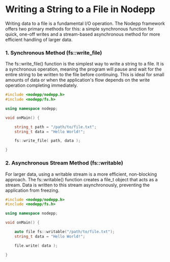 # Writing a String to a File in Nodepp

Writing data to a file is a fundamental I/O operation. The Nodepp framework offers two primary methods for this: a simple synchronous function for quick, one-off writes and a stream-based asynchronous method for more efficient handling of larger data.

### 1. Synchronous Method (fs::write_file)

The fs::write_file() function is the simplest way to write a string to a file. It is a synchronous operation, meaning the program will pause and wait for the entire string to be written to the file before continuing. This is ideal for small amounts of data or when the application's flow depends on the write operation completing immediately.

```cpp
#include <nodepp/nodepp.h>
#include <nodepp/fs.h>

using namespace nodepp;

void onMain() {

    string_t path = "/path/to/file.txt";
    string_t data = "Hello World!";

    fs::write_file( path, data );

}
```

### 2. Asynchronous Stream Method (fs::writable)

For larger data, using a writable stream is a more efficient, non-blocking approach. The fs::writable() function creates a file_t object that acts as a stream. Data is written to this stream asynchronously, preventing the application from freezing.

```cpp
#include <nodepp/nodepp.h>
#include <nodepp/fs.h>

using namespace nodepp;

void onMain() {

    auto file fs::writable("/path/to/file.txt");
    string_t data = "Hello World!";

    file.write( data );

}
```
